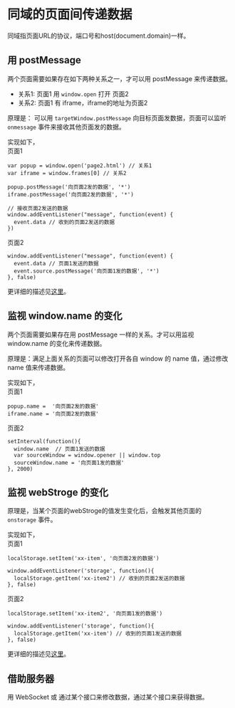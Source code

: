 # 同域的页面间传递数据
同域指页面URL的协议，端口号和host(document.domain)一样。

## 用 postMessage
两个页面需要如果存在如下两种关系之一，才可以用 postMessage 来传递数据。
* 关系1: 页面1 用 `window.open` 打开 页面2
* 关系2: 页面1 有 iframe，iframe的地址为页面2

原理是： 可以用 `targetWindow.postMessage` 向目标页面发数据，页面可以监听 `onmessage` 事件来接收其他页面发的数据。

实现如下，  
页面1
```
var popup = window.open('page2.html') // 关系1
var iframe = window.frames[0] // 关系2

popup.postMessage('向页面2发的数据', '*')
iframe.postMessage('向页面2发的数据', '*')

// 接收页面2发送的数据
window.addEventListener("message", function(event) {
  event.data // 收到的页面2发送的数据
})
```

页面2
```
window.addEventListener("message", function(event) {
  event.data // 页面1发送的数据
  event.source.postMessage('向页面1发的数据', '*')
}, false)
```

更详细的描述见[这里](https://developer.mozilla.org/en-US/docs/Web/API/Window/postMessage)。

## 监视 window.name 的变化
两个页面需要如果存在用 postMessage 一样的关系。才可以用监视 window.name 的变化来传递数据。

原理是：满足上面关系的页面可以修改打开各自 window 的 name 值，通过修改 name 值来传递数据。

实现如下，  
页面1
```
popup.name =  '向页面2发的数据'
iframe.name = '向页面2发的数据'

```

页面2
```
setInterval(function(){
  window.name  // 页面1发送的数据
  var sourceWindow = window.opener || window.top
  sourceWindow.name = '向页面1发的数据'
}, 2000)
```

## 监视 webStroge 的变化
原理是，当某个页面的webStroge的值发生变化后，会触发其他页面的 `onstorage` 事件。

实现如下，  
页面1
```
localStorage.setItem('xx-item', '向页面2发的数据')

window.addEventListener('storage', function(){
  localStorage.getItem('xx-item2') // 收到的页面2发送的数据
}, false)
```

页面2
```
localStorage.setItem('xx-item2', '向页面1发的数据')

window.addEventListener('storage', function(){
  localStorage.getItem('xx-item') // 收到的页面1发送的数据
}, false)
```

更详细的描述见[这里](https://developer.mozilla.org/en-US/docs/Web/API/Web_Storage_API/Using_the_Web_Storage_API#Responding_to_storage_changes_with_the_StorageEvent)。

## 借助服务器
用 WebSocket 或 通过某个接口来修改数据，通过某个接口来获得数据。
